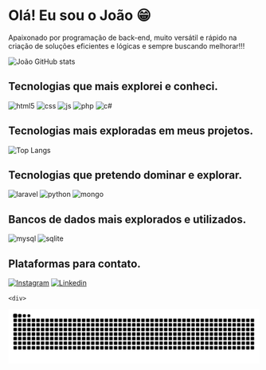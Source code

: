 <!DOCTYPE html>
<html lang="pt-br">
<head>
    <meta charset="UTF-8">
    <meta name="viewport" content="width=device-width, initial-scale=1.0">
</head>
<body>
    <div class="container">
        <h1>Olá! Eu sou o João 😁</h1>
        <p>Apaixonado por programação de back-end, muito versátil e rápido na criação de soluções eficientes e lógicas e sempre buscando melhorar!!!</p>
        <img src="https://github-readme-stats.vercel.app/api?username=JoaomBRosio&show_icons=true&theme=dark" alt="João GitHub stats">
        <h2>Tecnologias que mais explorei e conheci.</h2>
        <div>
            <img class="badge" src="https://img.shields.io/badge/HTML5-E34F26?style=for-the-badge&logo=html5&logoColor=white" alt="html5">
            <img class="badge" src="https://img.shields.io/badge/CSS-239120?&style=for-the-badge&logo=css3&logoColor=white" alt="css">
            <img class="badge" src="https://img.shields.io/badge/JavaScript-323330?style=for-the-badge&logo=javascript&logoColor=F7DF1E" alt="js">
            <img class="badge" src="https://img.shields.io/badge/PHP-777BB4?style=for-the-badge&logo=php&logoColor=white" alt="php">
            <img class="badge" src="https://img.shields.io/badge/C%23-239120?style=for-the-badge&logo=c-sharp&logoColor=white" alt="c#">
        </div>
        <h2>Tecnologias mais exploradas em meus projetos.</h2>
        <img src="https://github-readme-stats.vercel.app/api/top-langs/?username=JoaomBRosio&layout=donut" alt="Top Langs">
        <h2>Tecnologias que pretendo dominar e explorar.</h2>
        <div>
            <img class="badge" src="https://img.shields.io/badge/Laravel-FF2D20?style=for-the-badge&logo=laravel&logoColor=white" alt="laravel">
            <img class="badge" src="https://img.shields.io/badge/Python-3776AB?style=for-the-badge&logo=python&logoColor=white" alt="python">
            <img class="badge" src="https://img.shields.io/badge/MongoDB-4EA94B?style=for-the-badge&logo=mongodb&logoColor=white" alt="mongo">
        </div>
        <h2>Bancos de dados mais explorados e utilizados.</h2>
        <div>
            <img class="badge" src="https://img.shields.io/badge/MySQL-005C84?style=for-the-badge&logo=mysql&logoColor=white" alt="mysql">
            <img class="badge" src="https://img.shields.io/badge/SQLite-07405E?style=for-the-badge&logo=sqlite&logoColor=white" alt="sqlite">
        </div>
        <h2>Plataformas para contato.</h2>
        <a href="https://www.instagram.com/jao_ambrosio"><img class="badge" src="https://img.shields.io/badge/Instagram-E4405F?style=for-the-badge&logo=instagram&logoColor=white" alt="Instagram"></a>
        <a href="https://www.linkedin.com/in/jo%C3%A3o-goldoni-ambrosio-444466211?utm_source=share&utm_campaign=share_via&utm_content=profile&utm_medium=android_app"><img class="badge" src="https://img.shields.io/badge/LinkedIn-0077B5?style=for-the-badge&logo=linkedin&logoColor=white" alt="Linkedin"></a>
    </div>

    <div>
<picture>
  <source media="(prefers-color-scheme: dark)" srcset="https://raw.githubusercontent.com/OctavioAugustoES/OctavioAugustoES/output/github-contribution-grid-snake-dark.svg">
  <source media="(prefers-color-scheme: light)" srcset="https://raw.githubusercontent.com/OctavioAugustoES/OctavioAugustoES/output/github-contribution-grid-snake.svg">
  <img alt="github contribution grid snake animation" src="https://raw.githubusercontent.com/OctavioAugustoES/OctavioAugustoES/output/github-contribution-grid-snake.svg">
</picture>
</div>
</body>
</html>
